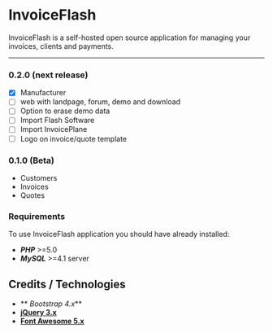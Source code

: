 # InvoiceFlash 

InvoiceFlash is a self-hosted open source application for managing your invoices, clients and payments.

---

### 0.2.0 (next release)

- [x] Manufacturer
- [ ] web with landpage, forum, demo and download
- [ ] Option to erase demo data
- [ ] Import Flash Software
- [ ] Import InvoicePlane
- [ ] Logo on invoice/quote template

### 0.1.0 (Beta)
- Customers
- Invoices
- Quotes

### Requirements
To use InvoiceFlash application you should have already installed:

*   **_PHP_** >=5.0 
*   **_MySQL_** >=4.1 server 

## Credits / Technologies

*   ** _Bootstrap 4.x_**
*   **[jQuery 3.x](https://jquery.com/)**
*   **[Font Awesome 5.x](https://fontawesome.com/)**


